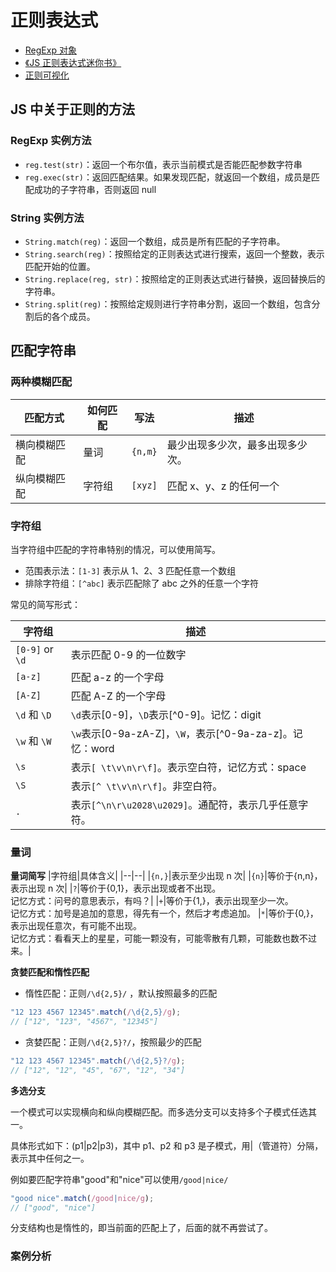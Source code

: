 # 正则表达式

- [RegExp 对象](https://wangdoc.com/javascript/stdlib/regexp.html)
- [《JS 正则表达式迷你书》](https://github.com/qdlaoyao/js-regex-mini-book)
- [正则可视化](https://jex.im/regulex/)

## JS 中关于正则的方法

### RegExp 实例方法

- `reg.test(str)`：返回一个布尔值，表示当前模式是否能匹配参数字符串
- `reg.exec(str)`：返回匹配结果。如果发现匹配，就返回一个数组，成员是匹配成功的子字符串，否则返回 null

### String 实例方法

- `String.match(reg)`：返回一个数组，成员是所有匹配的子字符串。
- `String.search(reg)`：按照给定的正则表达式进行搜索，返回一个整数，表示匹配开始的位置。
- `String.replace(reg, str)`：按照给定的正则表达式进行替换，返回替换后的字符串。
- `String.split(reg)`：按照给定规则进行字符串分割，返回一个数组，包含分割后的各个成员。

## 匹配字符串

### 两种模糊匹配

| 匹配方式     | 如何匹配 | 写法    | 描述                             |
| ------------ | -------- | ------- | -------------------------------- |
| 横向模糊匹配 | 量词     | `{n,m}` | 最少出现多少次，最多出现多少次。 |
| 纵向模糊匹配 | 字符组   | `[xyz]` | 匹配 x、y、z 的任何一个          |

### 字符组

当字符组中匹配的字符串特别的情况，可以使用简写。

- 范围表示法：`[1-3]` 表示从 1、2、3 匹配任意一个数组
- 排除字符组：`[^abc]` 表示匹配除了 abc 之外的任意一个字符

常见的简写形式：

| 字符组          | 描述                                                    |
| --------------- | ------------------------------------------------------- |
| `[0-9]` or `\d` | 表示匹配 0-9 的一位数字                                 |
| `[a-z]`         | 匹配 a-z 的一个字母                                     |
| `[A-Z]`         | 匹配 A-Z 的一个字母                                     |
| `\d` 和 `\D`    | `\d`表示[0-9]，`\D`表示[^0-9]。记忆：digit              |
| `\w` 和 `\W`    | `\w`表示[0-9a-zA-Z]，`\W`，表示[^0-9a-za-z]。记忆：word |
| `\s`            | 表示`[ \t\v\n\r\f]`。表示空白符，记忆方式：space        |
| `\S`            | 表示`[^ \t\v\n\r\f]`。非空白符。                        |
| `.`             | 表示`[^\n\r\u2028\u2029]`。通配符，表示几乎任意字符。   |

### 量词

**量词简写**
|字符组|具体含义|
|--|--|
|`{n,}`|表示至少出现 n 次|
|`{n}`|等价于{n,n}，表示出现 n 次|
|`?`|等价于{0,1}，表示出现或者不出现。<br/>记忆方式：问号的意思表示，有吗？|
|`+`|等价于{1,}，表示出现至少一次。<br/>记忆方式：加号是追加的意思，得先有一个，然后才考虑追加。
|`*`|等价于{0,}，表示出现任意次，有可能不出现。<br/>记忆方式：看看天上的星星，可能一颗没有，可能零散有几颗，可能数也数不过来。|

**贪婪匹配和惰性匹配**

- 惰性匹配：正则`/\d{2,5}/` ，默认按照最多的匹配

```js
"12 123 4567 12345".match(/\d{2,5}/g);
// ["12", "123", "4567", "12345"]
```

- 贪婪匹配：正则`/\d{2,5}?/`，按照最少的匹配

```js
"12 123 4567 12345".match(/\d{2,5}?/g);
// ["12", "12", "45", "67", "12", "34"]
```

**多选分支**

一个模式可以实现横向和纵向模糊匹配。而多选分支可以支持多个子模式任选其一。

具体形式如下：(p1|p2|p3)，其中 p1、p2 和 p3 是子模式，用|（管道符）分隔，表示其中任何之一。

例如要匹配字符串"good"和"nice"可以使用`/good|nice/`

```js
"good nice".match(/good|nice/g);
// ["good", "nice"]
```

分支结构也是惰性的，即当前面的匹配上了，后面的就不再尝试了。

### 案例分析
